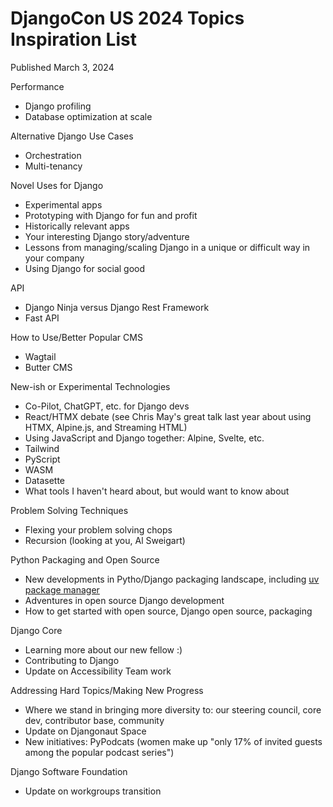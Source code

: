 # DjangoCon US 2024 Topics Inspiration List

Published March 3, 2024

Performance
* Django profiling
* Database optimization at scale

Alternative Django Use Cases
* Orchestration
* Multi-tenancy

Novel Uses for Django
* Experimental apps
* Prototyping with Django for fun and profit
* Historically relevant apps
* Your interesting Django story/adventure
* Lessons from managing/scaling Django in a unique or difficult way in your company
* Using Django for social good
  
API
* Django Ninja versus Django Rest Framework
* Fast API

How to Use/Better Popular CMS
* Wagtail
* Butter CMS

New-ish or Experimental Technologies
* Co-Pilot, ChatGPT, etc. for Django devs 
* React/HTMX debate (see Chris May's great talk last year about using HTMX, Alpine.js, and Streaming HTML)
* Using JavaScript and Django together: Alpine, Svelte, etc. 
* Tailwind
* PyScript
* WASM
* Datasette
* What tools I haven't heard about, but would want to know about

Problem Solving Techniques
* Flexing your problem solving chops
* Recursion (looking at you, Al Sweigart)

Python Packaging and Open Source
* New developments in Pytho/Django packaging landscape, including [uv package manager](https://github.com/astral-sh/uv)
* Adventures in open source Django development
* How to get started with open source, Django open source, packaging
  
Django Core
* Learning more about our new fellow :)
* Contributing to Django
* Update on Accessibility Team work

Addressing Hard Topics/Making New Progress
* Where we stand in bringing more diversity to: our steering council, core dev, contributor base, community
* Update on Djangonaut Space
* New initiatives: PyPodcats (women make up "only 17% of invited guests among the popular podcast series")

Django Software Foundation
* Update on workgroups transition

  
<!--
New Features and Future Outlook
* New Django features
* New Python features of interest to Django devs
* Django retrospective (where it has been, where it is now, is it in a good place relative to itself and other web dev frameworks?)
* What's on the horizon or could/should be on the roadmap

Opinionated Django
* Django deployment options and tradeoffs in 2023
* Different ways of doing things in Django and when to use which option
* The best tools/packages to have in your Django toolbox in 2023
* Favorite workflows, Git, CI/CD, GitHub Actions, local/prod, developer experience tools, etc. 

How to Raise Your Game
* Practical async (going beyond the docs and a few tutorials to using day to day)
* Security (OWASP 10 and Django)
* Testing (pytest, Playwright, Selenium, etc). 
* Type hinting
* Lesser known, but highly useful Django features
* Website optimization

Team, Leadership, Building, Learning
* Product management (features, prioritization, OKRs, teamwork, etc.)
* Lessons from software engineering management
* Interesting mental models, productivity methods, learning approaches, the counter-intuitive
* Educators/authors in our community (their experiences and thoughts about how to learn effectively)
-->

<!--
For even more ideas, see my fellow DEFNA Board Member Jeff Triplett's [list](https://jefftriplett.com/2023/djangocon-us-talks-i-d-like-to-see-2023-edition/).
-->
